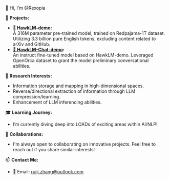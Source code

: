 👋 Hi, I'm @Rexopia

🚀 **Projects:**
- **[🤗 HawkLM-demo](https://huggingface.co/Rexopia/HawkLM-demo):**<br>
  A 316M parameter pre-trained model, trained on Redpajama-1T dataset. Utilizing 3.3 billion pure English tokens, excluding content related to arXiv and GitHub.
- **[🤗 HawkLM-Chat-demo](https://huggingface.co/Rexopia/HawkLM-Chat-demo):**<br>
  An instruct fine-tuned model based on HawkLM-demo. Leveraged OpenOrca dataset to grant the model preliminary conversational abilities.



🧠 **Research Interests:**
- Information storage and mapping in high-dimensional spaces.
- Reverse/directional extraction of information through LLM compression/learning.
- Enhancement of LLM inferencing abilities.

🎓 **Learning Journey:**
- I’m currently diving deep into LOADs of exciting areas within AI/NLP!

🤝 **Collaborations:**
- I'm always open to collaborating on innovative projects. Feel free to reach out if you share similar interests!

📫 **Contact Me:**
- 📧 Email: [ruiji.zhang@outlook.com](mailto:ruiji.zhang@outlook.com)

